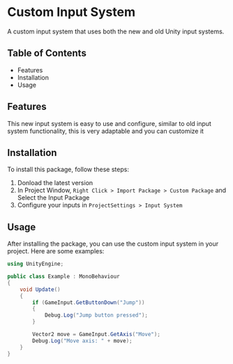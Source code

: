# Custom Input System

A custom input system that uses both the new and old Unity input systems.

## Table of Contents

- Features
- Installation
- Usage

## Features
This new input system is easy to use and configure, similar to old input system functionality, this is very adaptable and you can customize it

## Installation

To install this package, follow these steps:

1. Donload the latest version
2. In Project Window, `Right Click > Import Package > Custom Package` and Select the Input Package
3. Configure your inputs in ``ProjectSettings > Input System``

## Usage

After installing the package, you can use the custom input system in your project. Here are some examples:

```csharp
using UnityEngine;

public class Example : MonoBehaviour
{
    void Update()
    {
        if (GameInput.GetButtonDown("Jump"))
        {
            Debug.Log("Jump button pressed");
        }

        Vector2 move = GameInput.GetAxis("Move");
        Debug.Log("Move axis: " + move);
    }
}
